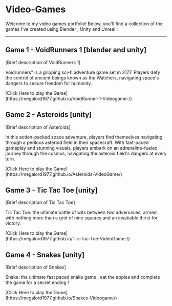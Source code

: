 # Video-Games
  Welcome to my video games portfolio! 
Below, you'll find a collection of the games I've created using Blender , Unity and Unreal :

---
<p>
  
## Game 1 - VoidRunners 1 [blender and unity]

[Brief description of VoidRunners 1]
<p>
Voidrunners" is a gripping sci-fi adventure game set in 2177. Players defy the control of ancient beings known as the Watchers, 
  navigating space's dangers to secure freedom for humanity. 
</p>
[Click Here to play the Game] <br>
(https://megalord1977.github.io/VoidRunner-1-Videogame-/)

## Game 2 - Asteroids [unity]

[Brief description of Asteroids]
<p>
  In this action-packed space adventure, players find themselves navigating through a perilous asteroid field in their spacecraft.
  With fast-paced gameplay and stunning visuals, players embark on an adrenaline-fueled journey through the cosmos, navigating the asteroid field's dangers at every turn.
</p>
[Click Here to play the Game] <br>
(https://megalord1977.github.io/Asteroids-VideoGame/)

## Game 3 - Tic Tac Toe [unity]

[Brief description of Tic Tac Toe]
<p>
Tic Tac Toe: the ultimate battle of wits between two adversaries, armed with nothing more than a grid of nine squares and an insatiable thirst for victory. 
</p>
[Click Here to play the Game] <br>
(https://megalord1977.github.io/Tic-Tac-Toe-VideoGame-/)


## Game 4 - Snakes [unity]

[Brief description of Snakes]
<p>
Snake: the ultimate fast paced snake game , eat the apples and complete the game for a secret ending !
</p>
[Click Here to play the Game] <br>
(https://megalord1977.github.io/Snakes-Videogame/)
</p>
